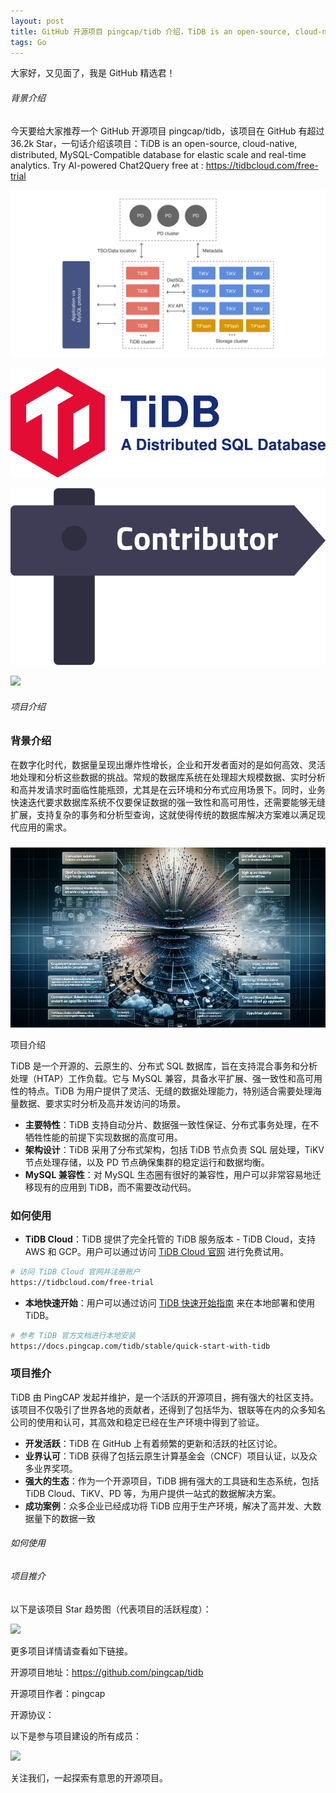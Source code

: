 ```yaml
---
layout: post
title: GitHub 开源项目 pingcap/tidb 介绍，TiDB is an open-source, cloud-native, distributed, MySQL-Compatible database for elastic scale and real-time analytics. Try AI-powered Chat2Query free at : https://tidbcloud.com/free-trial
tags: Go
---
```


大家好，又见面了，我是 GitHub 精选君！

###### 背景介绍

今天要给大家推荐一个 GitHub 开源项目 pingcap/tidb，该项目在 GitHub 有超过 36.2k Star，一句话介绍该项目：TiDB is an open-source, cloud-native, distributed, MySQL-Compatible database for elastic scale and real-time analytics. Try AI-powered Chat2Query free at : https://tidbcloud.com/free-trial




![TiDB architecture](https://raw.githubusercontent.com/pingcap/tidb/master/./docs/tidb-architecture.png)

![](https://raw.githubusercontent.com/pingcap/tidb/master/docs/tidb-logo-with-text.png)

![](https://raw.githubusercontent.com/pingcap/tidb/master/docs/contribution-map.png)

![](https://next.ossinsight.io/widgets/official/compose-activity-trends/thumbnail.png?repo_id=41986369&image_size=auto&color_scheme=light)


###### 项目介绍

### 背景介绍

在数字化时代，数据量呈现出爆炸性增长，企业和开发者面对的是如何高效、灵活地处理和分析这些数据的挑战。常规的数据库系统在处理超大规模数据、实时分析和高并发请求时面临性能瓶颈，尤其是在云环境和分布式应用场景下。同时，业务快速迭代要求数据库系统不仅要保证数据的强一致性和高可用性，还需要能够无缝扩展，支持复杂的事务和分析型查询，这就使得传统的数据库解决方案难以满足现代应用的需求。

### 

![](https://raw.githubusercontent.com/ZhuPeng/pic/master/mac/compress_tmp-70b805ef460bf353dc6ebe4c7de0fcbb.png)

项目介绍

TiDB 是一个开源的、云原生的、分布式 SQL 数据库，旨在支持混合事务和分析处理（HTAP）工作负载。它与 MySQL 兼容，具备水平扩展、强一致性和高可用性的特点。TiDB 为用户提供了灵活、无缝的数据处理能力，特别适合需要处理海量数据、要求实时分析及高并发访问的场景。

- **主要特性**：TiDB 支持自动分片、数据强一致性保证、分布式事务处理，在不牺牲性能的前提下实现数据的高度可用。
- **架构设计**：TiDB 采用了分布式架构，包括 TiDB 节点负责 SQL 层处理，TiKV 节点处理存储，以及 PD 节点确保集群的稳定运行和数据均衡。
- **MySQL 兼容性**：对 MySQL 生态圈有很好的兼容性，用户可以非常容易地迁移现有的应用到 TiDB，而不需要改动代码。

### 如何使用

- **TiDB Cloud**：TiDB 提供了完全托管的 TiDB 服务版本 - TiDB Cloud，支持 AWS 和 GCP。用户可以通过访问 [TiDB Cloud 官网](https://tidbcloud.com/free-trial) 进行免费试用。

```bash
# 访问 TiDB Cloud 官网并注册账户
https://tidbcloud.com/free-trial
```

- **本地快速开始**：用户可以通过访问 [TiDB 快速开始指南](https://docs.pingcap.com/tidb/stable/quick-start-with-tidb) 来在本地部署和使用 TiDB。

```bash
# 参考 TiDB 官方文档进行本地安装
https://docs.pingcap.com/tidb/stable/quick-start-with-tidb
```

### 项目推介

TiDB 由 PingCAP 发起并维护，是一个活跃的开源项目，拥有强大的社区支持。该项目不仅吸引了世界各地的贡献者，还得到了包括华为、银联等在内的众多知名公司的使用和认可，其高效和稳定已经在生产环境中得到了验证。

- **开发活跃**：TiDB 在 GitHub 上有着频繁的更新和活跃的社区讨论。
- **业界认可**：TiDB 获得了包括云原生计算基金会（CNCF）项目认证，以及众多业界奖项。
- **强大的生态**：作为一个开源项目，TiDB 拥有强大的工具链和生态系统，包括 TiDB Cloud、TiKV、PD 等，为用户提供一站式的数据解决方案。
- **成功案例**：众多企业已经成功将 TiDB 应用于生产环境，解决了高并发、大数据量下的数据一致

###### 如何使用

###### 项目推介

以下是该项目 Star 趋势图（代表项目的活跃程度）：

![](https://api.star-history.com/svg?repos=pingcap/tidb&type=Timeline)

更多项目详情请查看如下链接。

开源项目地址：https://github.com/pingcap/tidb 

开源项目作者：pingcap

开源协议：

以下是参与项目建设的所有成员：

![](https://contrib.rocks/image?repo=pingcap/tidb)

关注我们，一起探索有意思的开源项目。

